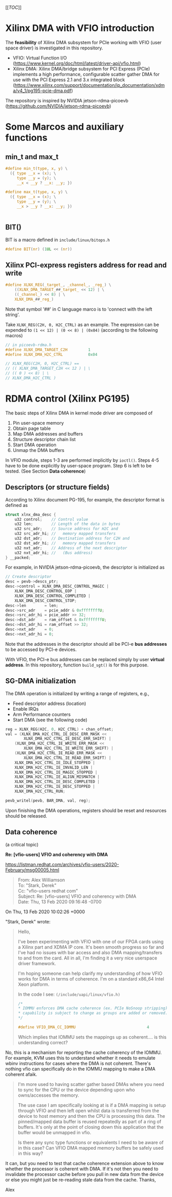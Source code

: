 [[_TOC_]]


# Xilinx DMA with VFIO introduction

The **feasibility** of Xilinx DMA subsystem for PCIe working with VFIO (user space driver) is investigated in this repository.

* VFIO: Virtual Function I/O (https://www.kernel.org/doc/html/latest/driver-api/vfio.html)
* Xilinx DMA: Xilinx DMA/bridge subsystem for PCI Express (PCIe) implements a high performance, configurable scatter gather DMA for use with the PCI Express 2.1 and 3.x integrated block (https://www.xilinx.com/support/documentation/ip_documentation/xdma/v4_1/pg195-pcie-dma.pdf)

The repository is inspired by NVIDIA jetson-rdma-picoevb 
(https://github.com/NVIDIA/jetson-rdma-picoevb)

# Some Marcos and auxiliary functions

## min_t and max_t

```C
#define min_t(type, x, y) \
  ({ type __x = (x); \
     type __y = (y); \
     __x < __y ? __x: __y; })

#define max_t(type, x, y) \
  ({ type __x = (x); \
     type __y = (y); \
     __x > __y ? __x: __y; })
     
```

## BIT()

BIT is a macro defined in ```include/linux/bitops.h```

```C
#define BIT(nr) (1UL << (nr))
```


## Xilinx PCI-express registers address for read and write

```C
#define XLNX_REG(_target_, _channel_, _reg_) \
	((XLNX_DMA_TARGET_##_target_ << 12) | \
	((_channel_) << 8) | \
	XLNX_DMA_##_reg_)
```

Note that symbol '\#\#' in C language marco is to 'connect with the left string'.

Take ```XLNX_REG(C2H, 0, H2C_CTRL)``` as an example. The expression can be expended to ```(1 << 12) | (0 << 8) | (0x04)``` (according to the following macros)

```C
// in picoevb-rdma.h
#define XLNX_DMA_TARGET_C2H			1
#define XLNX_DMA_H2C_CTRL			0x04

// XLNX_REG(C2H, 0, H2C_CTRL) ==
// (( XLNX_DMA_TARGET_C2H << 12 ) | \
// (( 0 ) << 8) | \
// XLNX_DMA_H2C_CTRL )
```

# RDMA control (Xilinx PG195)

The basic steps of Xilinx DMA in kernel mode driver are composed of

1. Pin user-space memory
2. Obtain page table 
3. Map DMA addresses and buffers
4. Structure descriptor chain list
5. Start DMA operation
6. Unmap the DMA buffers

In VFIO module, steps 1-3 are performed implicitly by ```ioctl()```. Steps 4-5 have to be done explicitly by user-space program. Step 6 is left to be tested. (See Section **Data coherence**)

## Descriptors (or structure fields)

According to Xilinx document PG-195, for example, the descriptor format is defined as

```C
struct xlnx_dma_desc {
	u32 control;    // Control value
	u32 len;        // Length of the data in bytes
	u32 src_adr;    // Source address for H2C and 
	u32 src_adr_hi; //   memory mapped transfers
	u32 dst_adr;    // Destination address for C2H and 
	u32 dst_adr_hi; //   memory mapped transfers
	u32 nxt_adr;    // Address of the next descriptor
	u32 nxt_adr_hi; //   (Bus address)
} __packed;
```

For example, in NVIDIA jetson-rdma-picoevb, the descriptor is initialized as

```C
// Create descriptor
desc = pevb->descs_ptr;
desc->control = XLNX_DMA_DESC_CONTROL_MAGIC |
	XLNX_DMA_DESC_CONTROL_EOP |
	XLNX_DMA_DESC_CONTROL_COMPLETED |
	XLNX_DMA_DESC_CONTROL_STOP;
desc->len        = len;
desc->src_adr    = pcie_addr & 0xffffffffU;
desc->src_adr_hi = pcie_addr >> 32;
desc->dst_adr    = ram_offset & 0xffffffffU;
desc->dst_adr_hi = ram_offset >> 32;
desc->nxt_adr    = 0;
desc->nxt_adr_hi = 0;
```

Note that the addresses in the descriptor should all be PCI-e **bus addresses** to be accessed by PCI-e devices.

With VFIO, the PCI-e bus addresses can be replaced simply by user **virtual address**. In this repository, function ```build_sgt()``` is for this purpose.

## SG-DMA initialization

The DMA operation is initialized by writing a range of registers, e.g.,

* Feed descriptor address (location)
* Enable IRQs
* Arm Performance counters
* Start DMA (see the following code)

```C
reg = XLNX_REG(H2C, 0, H2C_CTRL) + chan_offset;
val = (XLNX_DMA_H2C_CTRL_IE_DESC_ERR_MASK <<
		XLNX_DMA_H2C_CTRL_IE_DESC_ERR_SHIFT) |
	(XLNX_DMA_H2C_CTRL_IE_WRITE_ERR_MASK <<
		XLNX_DMA_H2C_CTRL_IE_WRITE_ERR_SHIFT) |
	(XLNX_DMA_H2C_CTRL_IE_READ_ERR_MASK <<
		XLNX_DMA_H2C_CTRL_IE_READ_ERR_SHIFT) |
	XLNX_DMA_H2C_CTRL_IE_IDLE_STOPPED |
	XLNX_DMA_H2C_CTRL_IE_INVALID_LEN |
	XLNX_DMA_H2C_CTRL_IE_MAGIC_STOPPED |
	XLNX_DMA_H2C_CTRL_IE_ALIGN_MISMATCH |
	XLNX_DMA_H2C_CTRL_IE_DESC_COMPLETED |
	XLNX_DMA_H2C_CTRL_IE_DESC_STOPPED |
	XLNX_DMA_H2C_CTRL_RUN;

pevb_writel(pevb, BAR_DMA, val, reg);
```
Upon finishing the DMA operations, registers should be reset and resources should be released.



## Data coherence

(a critical topic)

**Re: [vfio-users] VFIO and coherency with DMA**

https://listman.redhat.com/archives/vfio-users/2020-February/msg00005.html

> From: Alex Williamson <alex williamson redhat com> <br />
> To: "Stark, Derek" <Derek Stark molex com> <br />
> Cc: "vfio-users redhat com" <vfio-users redhat com> <br />
> Subject: Re: [vfio-users] VFIO and coherency with DMA <br />
> Date: Thu, 13 Feb 2020 09:16:48 -0700 <br />

On Thu, 13 Feb 2020 10:02:26 +0000

"Stark, Derek" <Derek Stark molex com> wrote:

> Hello,
> 
> I've been experimenting with VFIO with one of our FPGA cards using a
> Xilinx part and XDMA IP core. It's been smooth progress so far and
> I've had no issues with bar access and also DMA mapping/transfers to
> and from the card. All in all, I'm finding it a very nice userspace
> driver framework.
> 
> I'm hoping someone can help clarify my understanding of how VFIO
> works for DMA in terms of coherence. I'm on a standard x86_64 Intel
> Xeon platform.
> 
> In the  code I see: ```(/include/uapi/linux/vfio.h)```
> ```C
> /* 
> * IOMMU enforces DMA cache coherence (ex. PCIe NoSnoop stripping).  This
> * capability is subject to change as groups are added or removed.
> */ 
>
> #define VFIO_DMA_CC_IOMMU                               4
> ```
>
> Which implies that IOMMU sets the mappings up as coherent.... is this
> understanding correct?

No, this is a mechanism for reporting the cache coherency of the IOMMU.
For example, KVM uses this to understand whether it needs to emulate
wbinv instructions for cases where the DMA is not coherent.  There's
nothing vfio can specifically do in the IOMMU mapping to make a DMA
coherent afaik.

> I'm more used to having scatter gather based DMAs where you need to
> sync for the CPU or the device depending upon who owns/accesses the
> memory.
> 
> The use case I am specifically looking at is if a DMA mapping is
> setup through VFIO and then left open whilst data is transferred from
> the device to host memory and then the CPU is processing this data.
> The pinned/mapped data buffer is reused repeatedly as part of a ring
> of buffers. It's only at the point of closing down this application
> that the buffer would be unmapped in vfio.
> 
> Is there any sync type functions or equivalents I need to be aware of
> in this case? Can VFIO DMA mapped memory buffers be safely used in
> this way?

It can, but you need to test that cache coherence extension above to
know whether the processor is coherent with DMA.  If it's not then you
need to invalidate the processor cache before you pull in new data from
the device or else you might just be re-reading stale data from the
cache.  Thanks,

Alex